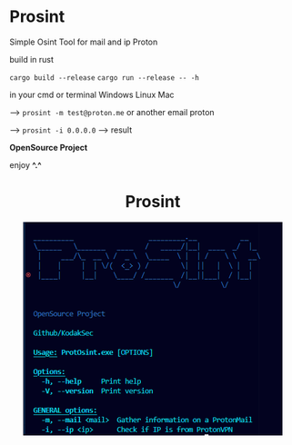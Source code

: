 # Prosint
Simple Osint Tool for mail and ip Proton

build in rust

``cargo build --release``
``cargo run --release -- -h``

in your cmd or terminal Windows Linux Mac

--> ``prosint -m test@proton.me`` or another email proton

--> ``prosint -i 0.0.0.0`` --> result 

**OpenSource Project**

enjoy **^.^**

<h1 align="center">
   Prosint
</h1>
<p align= "center">
   <kbd>
   <img  src="https://raw.githubusercontent.com/KodakSec/Prosint/refs/heads/main/ProSint.png?token=GHSAT0AAAAAAC5UD6LSSOORJGENZJP2XZCKZ4OXAOQ">
   </kbd>
</p>
